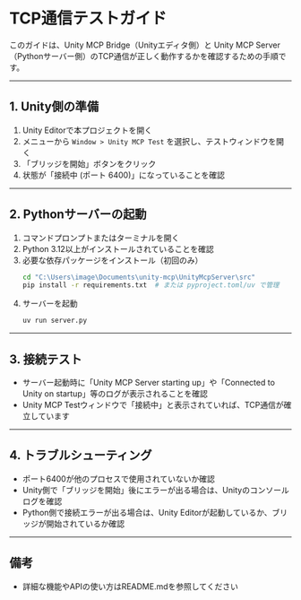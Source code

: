 # TCP通信テストガイド

このガイドは、Unity MCP Bridge（Unityエディタ側）と Unity MCP Server（Pythonサーバー側）のTCP通信が正しく動作するかを確認するための手順です。

---

## 1. Unity側の準備
1. Unity Editorで本プロジェクトを開く
2. メニューから `Window > Unity MCP Test` を選択し、テストウィンドウを開く
3. 「ブリッジを開始」ボタンをクリック
4. 状態が「接続中 (ポート 6400)」になっていることを確認

---

## 2. Pythonサーバーの起動
1. コマンドプロンプトまたはターミナルを開く
2. Python 3.12以上がインストールされていることを確認
3. 必要な依存パッケージをインストール（初回のみ）
   ```bash
   cd "C:\Users\image\Documents\unity-mcp\UnityMcpServer\src"
   pip install -r requirements.txt  # または pyproject.toml/uv で管理
   ```
4. サーバーを起動
   ```bash
   uv run server.py
   ```

---

## 3. 接続テスト
- サーバー起動時に「Unity MCP Server starting up」や「Connected to Unity on startup」等のログが表示されることを確認
- Unity MCP Testウィンドウで「接続中」と表示されていれば、TCP通信が確立しています

---

## 4. トラブルシューティング
- ポート6400が他のプロセスで使用されていないか確認
- Unity側で「ブリッジを開始」後にエラーが出る場合は、Unityのコンソールログを確認
- Python側で接続エラーが出る場合は、Unity Editorが起動しているか、ブリッジが開始されているか確認

---

## 備考
- 詳細な機能やAPIの使い方はREADME.mdを参照してください
